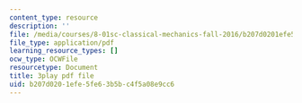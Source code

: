 ```yaml
---
content_type: resource
description: ''
file: /media/courses/8-01sc-classical-mechanics-fall-2016/b207d0201efe5fe63b5bc4f5a08e9cc6_fLuyZ7ayDog.pdf
file_type: application/pdf
learning_resource_types: []
ocw_type: OCWFile
resourcetype: Document
title: 3play pdf file
uid: b207d020-1efe-5fe6-3b5b-c4f5a08e9cc6
---
```

